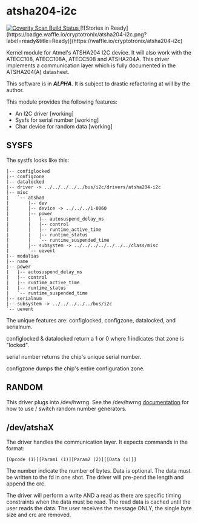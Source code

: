 atsha204-i2c
=======

<a href="https://scan.coverity.com/projects/3415">
  <img alt="Coverity Scan Build Status"
       src="https://scan.coverity.com/projects/3415/badge.svg"/>
</a>[![Stories in Ready](https://badge.waffle.io/cryptotronix/atsha204-i2c.png?label=ready&title=Ready)](https://waffle.io/cryptotronix/atsha204-i2c)


Kernel module for Atmel's ATSHA204 I2C device. It will also work with
the ATECC108, ATECC108A, ATECC508 and ATSHA204A. This driver
implements a communication layer which is fully documented in the
ATSHA204(A) datasheet.

This software is in ***ALPHA***. It is subject to drastic refactoring
at will by the author.

This module provides the following features:

- An I2C driver [working]
- Sysfs for serial number [working]
- Char device for random data [working]


SYSFS
----

The systfs looks like this:

```
|-- configlocked
|-- configzone
|-- datalocked
|-- driver -> ../../../../../bus/i2c/drivers/atsha204-i2c
|-- misc
|   `-- atsha0
|       |-- dev
|       |-- device -> ../../../1-0060
|       |-- power
|       |   |-- autosuspend_delay_ms
|       |   |-- control
|       |   |-- runtime_active_time
|       |   |-- runtime_status
|       |   `-- runtime_suspended_time
|       |-- subsystem -> ../../../../../../../class/misc
|       `-- uevent
|-- modalias
|-- name
|-- power
|   |-- autosuspend_delay_ms
|   |-- control
|   |-- runtime_active_time
|   |-- runtime_status
|   `-- runtime_suspended_time
|-- serialnum
|-- subsystem -> ../../../../../bus/i2c
`-- uevent
```

The unique features are: configlocked, configzone, datalocked, and
serialnum.

configlocked & datalocked return a 1 or 0 where 1 indicates that zone
is "locked".

serial number returns the chip's unique serial number.

configzone dumps the chip's entire configuration zone.

RANDOM
-----

This driver plugs into /dev/hwrng. See the /dev/hwrng [documentation](https://www.kernel.org/doc/Documentation/hw_random.txt)
for how to use / switch random number generators.

/dev/atshaX
------

The driver handles the communication layer. It expects commands in the
format:

```
[Opcode (1)][Param1 (1)][Param2 (2)][[Data (x)]]
```

The number indicate the number of bytes. Data is optional. The data
must be written to the fd in one shot. The driver will pre-pend the
length and append the crc.

The driver will perform a write AND a read as there are specific
timing constraints when the data must be read. The read data is cached
until the user reads the data. The user receives the message ONLY, the
single byte size and crc are removed.
